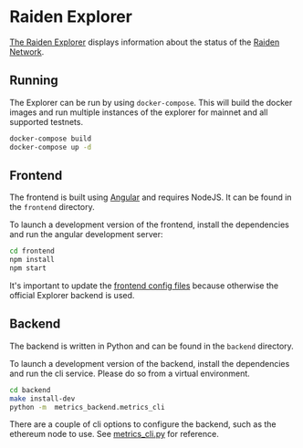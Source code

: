 # Raiden Explorer

[The Raiden Explorer](https://explorer.raiden.network) displays information about the status of the [Raiden Network](https://raiden.network/).

## Running

The Explorer can be run by using `docker-compose`. This will build the docker images and run multiple instances of the explorer for mainnet and all supported testnets.

```sh
docker-compose build
docker-compose up -d
```

## Frontend

The frontend is built using [Angular](https://angular.io) and requires NodeJS. It can be found in the `frontend` directory.

To launch a development version of the frontend, install the dependencies and run the angular development server:

```sh
cd frontend
npm install
npm start
```

It's important to update the [frontend config files](https://github.com/raiden-network/explorer/tree/master/frontend/src/assets/config) because otherwise the official Explorer backend is used.

## Backend

The backend is written in Python and can be found in the `backend` directory.

To launch a development version of the backend, install the dependencies and run the cli service. Please do so from a virtual environment.

```sh
cd backend
make install-dev
python -m  metrics_backend.metrics_cli
```

There are a couple of cli options to configure the backend, such as the ethereum node to use. See [metrics_cli.py](backend/metrics_backend/metrics_cli.py) for reference.
